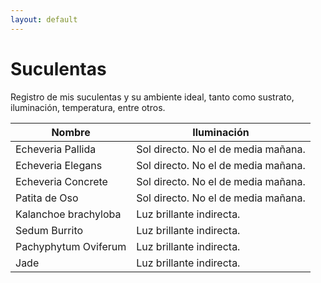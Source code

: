 ```yaml
---
layout: default
---
```


# Suculentas

Registro de mis suculentas y su ambiente ideal, tanto como sustrato, iluminación, temperatura, entre otros.

| Nombre  | Iluminación |
| - | - |
| Echeveria Pallida | Sol directo. No el de media mañana. |
| Echeveria Elegans | Sol directo. No el de media mañana. |
| Echeveria Concrete | Sol directo. No el de media mañana. |
| Patita de Oso | Sol directo. No el de media mañana. |
| Kalanchoe brachyloba | Luz brillante indirecta. |
| Sedum Burrito | Luz brillante indirecta. |
| Pachyphytum Oviferum | Luz brillante indirecta. |
| Jade | Luz brillante indirecta. |
